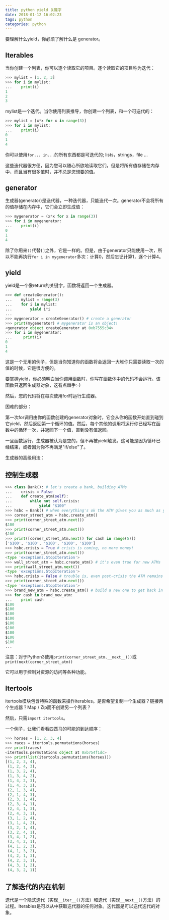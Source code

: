```yaml
---
title: python yield 关键字
date: 2018-01-12 16:02:23
tags: python
categories: python
---
```



要理解什么yield，你必须了解什么是 generator。

## Iterables
当你创建一个列表，你可以逐个读取它的项目。逐个读取它的项目称为迭代：

```python
>>> mylist = [1, 2, 3]
>>> for i in mylist:
...    print(i)
1
2
3
```

mylist是一个迭代。当你使用列表推导，你创建一个列表，和一个可迭代的：

```python
>>> mylist = [x*x for x in range(3)]
>>> for i in mylist:
...    print(i)
0
1
4
```

你可以使用`for... in...`的所有东西都是可迭代的; lists，strings，file ...

这些迭代器很方便，因为您可以随心所欲地读取它们，但是将所有值存储在内存中，而且当有很多值时，并不总是您想要的值。

## generator
生成器(generator)是迭代器，一种迭代器，只能迭代一次。generator不会将所有的值存储在内存中，它们会立即生成值：

```python
>>> mygenerator = (x*x for x in range(3))
>>> for i in mygenerator:
...    print(i)
0
1
4
```

除了你用来`()`代替`[]`之外，它是一样的。但是，由于generator只能使用一次，所以不能再执行`for i in mygenerator`多次：计算0，然后忘记计算1，逐个计算4。

## yield
yield是一个像return的关键字，函数将返回一个生成器。

```python
>>> def createGenerator():
...    mylist = range(3)
...    for i in mylist:
...        yield i*i
...
>>> mygenerator = createGenerator() # create a generator
>>> print(mygenerator) # mygenerator is an object!
<generator object createGenerator at 0xb7555c34>
>>> for i in mygenerator:
...     print(i)
0
1
4
```

这是一个无用的例子，但是当你知道你的函数将会返回一大堆你只需要读取一次的值的时候，它是很方便的。

要掌握yield，你必须明白当你调用函数时，你写在函数体中的代码不会运行。该函数只返回生成器对象，这有点棘手:-)

然后，您的代码将在每次使用for时运行生成器。

困难的部分：

第一次for调用由你的函数创建的generator对象时，它会从你的函数开始直到碰到它yield，然后返回第一个循环的值。然后，每个其他的调用将运行你已经写在函数中的循环一次，并返回下一个值，直到没有值返回。

一旦函数运行，生成器被认为是空的，但不再被yield触发。这可能是因为循环已经结束，或者因为你不再满足"if/else"了。

生成器的高级用法：

## 控制生成器

```python
>>> class Bank(): # let's create a bank, building ATMs
...    crisis = False
...    def create_atm(self):
...        while not self.crisis:
...            yield "$100"
>>> hsbc = Bank() # when everything's ok the ATM gives you as much as you want
>>> corner_street_atm = hsbc.create_atm()
>>> print(corner_street_atm.next())
$100
>>> print(corner_street_atm.next())
$100
>>> print([corner_street_atm.next() for cash in range(5)])
['$100', '$100', '$100', '$100', '$100']
>>> hsbc.crisis = True # crisis is coming, no more money!
>>> print(corner_street_atm.next())
<type 'exceptions.StopIteration'>
>>> wall_street_atm = hsbc.create_atm() # it's even true for new ATMs
>>> print(wall_street_atm.next())
<type 'exceptions.StopIteration'>
>>> hsbc.crisis = False # trouble is, even post-crisis the ATM remains empty
>>> print(corner_street_atm.next())
<type 'exceptions.StopIteration'>
>>> brand_new_atm = hsbc.create_atm() # build a new one to get back in business
>>> for cash in brand_new_atm:
...    print cash
$100
$100
$100
$100
$100
$100
$100
$100
$100
...
```

注意：对于Python3使用`print(corner_street_atm.__next__())`或`print(next(corner_street_atm))`

它可以用于控制对资源的访问等各种功能。

## Itertools
itertools模块包含特殊的函数来操作iterables。是否希望复制一个生成器？链接两个生成器？Map / Zip而不创建另一个列表？

然后，只需`import itertools`。

一个例子，让我们看看四匹马的可能的到达顺序：

```python
>>> horses = [1, 2, 3, 4]
>>> races = itertools.permutations(horses)
>>> print(races)
<itertools.permutations object at 0xb754f1dc>
>>> print(list(itertools.permutations(horses)))
[(1, 2, 3, 4),
 (1, 2, 4, 3),
 (1, 3, 2, 4),
 (1, 3, 4, 2),
 (1, 4, 2, 3),
 (1, 4, 3, 2),
 (2, 1, 3, 4),
 (2, 1, 4, 3),
 (2, 3, 1, 4),
 (2, 3, 4, 1),
 (2, 4, 1, 3),
 (2, 4, 3, 1),
 (3, 1, 2, 4),
 (3, 1, 4, 2),
 (3, 2, 1, 4),
 (3, 2, 4, 1),
 (3, 4, 1, 2),
 (3, 4, 2, 1),
 (4, 1, 2, 3),
 (4, 1, 3, 2),
 (4, 2, 1, 3),
 (4, 2, 3, 1),
 (4, 3, 1, 2),
 (4, 3, 2, 1)]
```

## 了解迭代的内在机制
迭代是一个隐式迭代（实现`__iter__()`方法）和迭代（实现`__next__()`方法）的过程。Iterables是可以从中获取迭代器的任何对象。迭代器是可以迭代迭代的对象。
